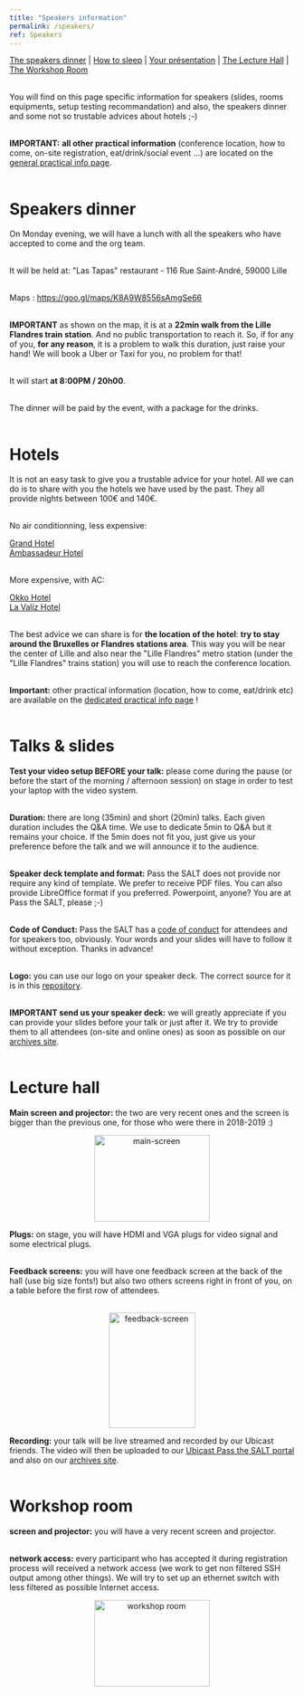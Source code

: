 ```yaml
---
title: "Speakers information"
permalink: /speakers/
ref: Speakers
---
```



<a href="#speakers-dinner">The speakers dinner</a> | <a href="#hotels">How to sleep</a> | <a href="#talks--slides">Your présentation</a> | <a href="#lecture-hall">The Lecture Hall</a> | <a href="#workshop-room"> The Workshop Room</a> <br><br>

You will find on this page specific information for speakers (slides, rooms equipments, setup testing recommandation) and also, the speakers dinner and some not so trustable advices about hotels ;-) <br><br>

**IMPORTANT:** **all other practical information** (conference location, how to come, on-site registration, eat/drink/social event ...) are located on the [general practical info page](/practical/).<br><br>

# Speakers dinner

On Monday evening, we will have a lunch with all the speakers who have accepted to come and the org team.<br><br>

It will be held at: "Las Tapas" restaurant - 116 Rue Saint-André, 59000 Lille<br><br>

Maps : https://goo.gl/maps/K8A9W8556sAmgSe66 <br><br>

**IMPORTANT** as shown on the map, it is at a **22min walk from the Lille Flandres train station**. And no public transportation to reach it. 
So, if for any of you, **for any reason**, it is a problem to walk this duration, just raise your hand! We will book a Uber or Taxi for you, no problem for that!<br><br>

It will start **at 8:00PM / 20h00**.<br><br>

The dinner will be paid by the event, with a package for the drinks.<br><br>

# Hotels

It is not an easy task to give you a trustable advice for your hotel. All we can do is to share with you the hotels we have used by the past. They all provide nights between 100€ and 140€.<br><br>

No air conditionning, less expensive:<br>

[Grand Hotel](https://www.grandhotellille.com/)<br>
[Ambassadeur Hotel](https://www.hotel-lille-ambassadeur.fr/)<br><br>

More expensive, with AC:<br>

[Okko Hotel](https://www.okkohotels.com/en/page/lille/.3097.html)<br>
[La Valiz Hotel](https://www.hotellavaliz.com/)<br><br>

The best advice we can share is for <b>the location of the hotel</b>: <b>try to stay around the Bruxelles or Flandres stations area</b>. This way you will be near the center of Lille and also near the "Lille Flandres" metro station (under the "Lille Flandres" trains station) you will use to reach the conference location.<br><br>

**Important:** other practical information (location, how to come, eat/drink etc) are available on the [dedicated practical info page](/practical/) !<br><br>

# Talks & slides

**Test your video setup BEFORE your talk:** please come during the pause (or before the start of the morning / afternoon session) on stage in order to test your laptop with the video system.
<br><br>

**Duration:** there are long (35min) and short (20min) talks. Each given duration includes the Q&A time. We use to dedicate 5min to Q&A but it remains your choice. If the 5min does not fit you, just give us your preference before the talk and we will announce it to the audience.
<br><br>

**Speaker deck template and format:** Pass the SALT does not provide nor require any kind of template. We prefer to receive PDF files. You can also provide LibreOffice format if you preferred. Powerpoint, anyone? You are at Pass the SALT, please ;-)
<br><br>

**Code of Conduct:** Pass the SALT has a [code of conduct](https://2023.pass-the-salt.org/code-of-conduct/) for attendees and for speakers too, obviously. Your words and your slides will have to follow it without exception. Thanks in advance!
<br><br>

**Logo:** you can use our logo on your speaker deck. The correct source for it is in this [repository]( https://github.com/pass-the-salt/2023-communication/tree/main/logo/). 
<br><br>

**IMPORTANT send us your speaker deck:** we will greatly appreciate if you can provide your slides before your talk or just after it. We try to provide them to all attendees (on-site and online ones) as soon as possible on our [archives site](https://archives.pass-the-salt.org/Pass%20the%20SALT/).
<br><br>

# Lecture hall

**Main screen and projector:** the two are very recent ones and the screen is bigger than the previous one, for those who were there in 2018-2019 :)

  <center><img src="/images/main-room-screen.jpeg" height="153" width="204"  alt="main-screen"></center>

**Plugs:** on stage, you will have HDMI and VGA plugs for video signal and some electrical plugs.
<br><br>

**Feedback screens:** you will have one feedback screen at the back of the hall (use big size fonts!) but also two others screens right in front of you, on a table before the first row of attendees.
<br><br>

  <center><img src="/images/feedback-screen.jpeg" height="204" width="153"  alt="feedback-screen"></center>

**Recording:** your talk will be live streamed and recorded by our Ubicast friends. The video will then be uploaded to our [Ubicast Pass the SALT portal](https://passthesalt.ubicast.tv/) and also on our [archives site](https://archives.pass-the-salt.org/Pass%20the%20SALT/).
<br><br>

# Workshop room

**screen and projector:** you will have a very recent screen and projector.
<br><br>

**network access:** every participant who has accepted it during registration process will received a network access (we work to get non filtered SSH output among other things). We will try to set up an ethernet switch with less filtered as possible Internet access. 

<center><img src="/images/workshop-room.jpeg" height="153" width="204"  alt="workshop room"></center> <br><br>

